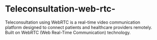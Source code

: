# Teleconsultation-web-rtc-
Teleconsultation using WebRTC is a real-time video communication platform designed to connect patients and healthcare providers remotely. Built on WebRTC (Web Real-Time Communication) technology.
